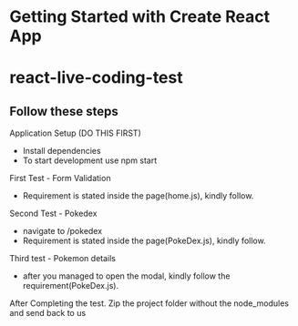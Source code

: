 # Getting Started with Create React App
# react-live-coding-test
## Follow these steps

Application Setup (DO THIS FIRST)
- Install dependencies
- To start development use npm start

First Test - Form Validation
- Requirement is stated inside the page(home.js), kindly follow.

Second Test - Pokedex 
- navigate to /pokedex
- Requirement is stated inside the page(PokeDex.js), kindly follow.

Third test - Pokemon details
- after you managed to open the modal, kindly follow the requirement(PokeDex.js).

After Completing the test. Zip the project folder without the node_modules and send back to us
